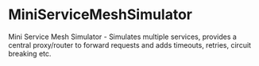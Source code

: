 # MiniServiceMeshSimulator
Mini Service Mesh Simulator - Simulates multiple services, provides a central proxy/router to forward requests and adds timeouts, retries, circuit breaking etc. 
